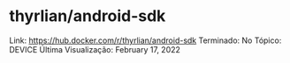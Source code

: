 # thyrlian/android-sdk

Link: https://hub.docker.com/r/thyrlian/android-sdk
Terminado: No
Tópico: DEVICE
Última Visualização: February 17, 2022